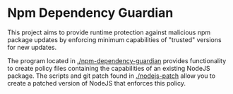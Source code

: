 # Npm Dependency Guardian

This project aims to provide runtime protection against malicious npm package updates by enforcing minimum capabilities of "trusted" versions for new updates.

The program located in [./npm-dependency-guardian](./npm-dependency-guardian) provides functionality to create policy files containing the capabilities of an existing NodeJS package.
The scripts and git patch found in [./nodejs-patch](./nodejs-patch) allow you to create a patched version of NodeJS that enforces this policy.
